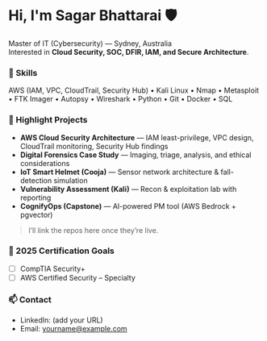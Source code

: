 # Hi, I'm **Sagar Bhattarai** 🛡️

Master of IT (Cybersecurity) — Sydney, Australia  
Interested in **Cloud Security, SOC, DFIR, IAM, and Secure Architecture**.

### 🔧 Skills
AWS (IAM, VPC, CloudTrail, Security Hub) • Kali Linux • Nmap • Metasploit • FTK Imager • Autopsy • Wireshark • Python • Git • Docker • SQL

### 📂 Highlight Projects
- **AWS Cloud Security Architecture** — IAM least-privilege, VPC design, CloudTrail monitoring, Security Hub findings
- **Digital Forensics Case Study** — Imaging, triage, analysis, and ethical considerations
- **IoT Smart Helmet (Cooja)** — Sensor network architecture & fall-detection simulation
- **Vulnerability Assessment (Kali)** — Recon & exploitation lab with reporting
- **CognifyOps (Capstone)** — AI-powered PM tool (AWS Bedrock + pgvector)

> I’ll link the repos here once they’re live.

### 🎯 2025 Certification Goals
- [ ] CompTIA Security+
- [ ] AWS Certified Security – Specialty

### 📫 Contact
- LinkedIn: (add your URL)
- Email: yourname@example.com
